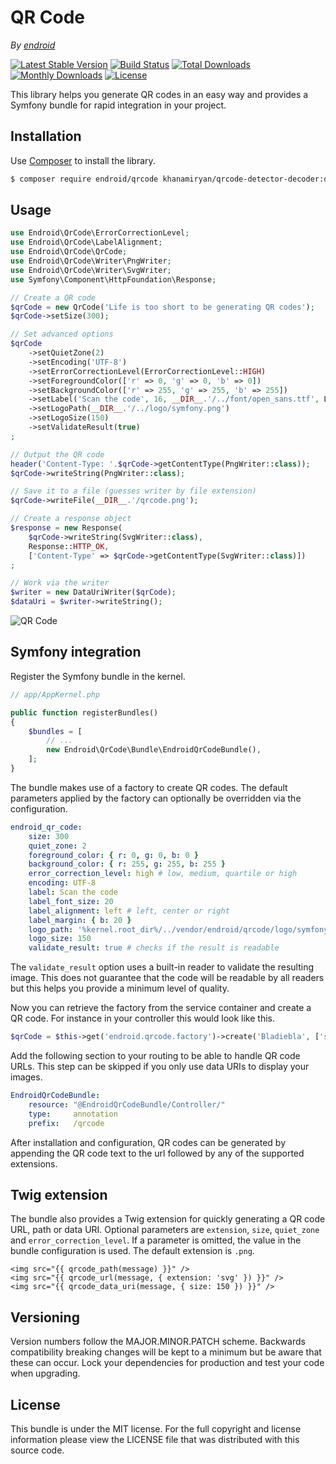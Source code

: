QR Code
=======

*By [endroid](http://endroid.nl/)*

[![Latest Stable Version](http://img.shields.io/packagist/v/endroid/qrcode.svg)](https://packagist.org/packages/endroid/qrcode)
[![Build Status](http://img.shields.io/travis/endroid/QrCode.svg)](http://travis-ci.org/endroid/QrCode)
[![Total Downloads](http://img.shields.io/packagist/dt/endroid/qrcode.svg)](https://packagist.org/packages/endroid/qrcode)
[![Monthly Downloads](http://img.shields.io/packagist/dm/endroid/qrcode.svg)](https://packagist.org/packages/endroid/qrcode)
[![License](http://img.shields.io/packagist/l/endroid/qrcode.svg)](https://packagist.org/packages/endroid/qrcode)

This library helps you generate QR codes in an easy way and provides a Symfony
bundle for rapid integration in your project.

## Installation

Use [Composer](https://getcomposer.org/) to install the library.

``` bash
$ composer require endroid/qrcode khanamiryan/qrcode-detector-decoder:dev-master
```

## Usage

```php
use Endroid\QrCode\ErrorCorrectionLevel;
use Endroid\QrCode\LabelAlignment;
use Endroid\QrCode\QrCode;
use Endroid\QrCode\Writer\PngWriter;
use Endroid\QrCode\Writer\SvgWriter;
use Symfony\Component\HttpFoundation\Response;

// Create a QR code
$qrCode = new QrCode('Life is too short to be generating QR codes');
$qrCode->setSize(300);

// Set advanced options
$qrCode
    ->setQuietZone(2)
    ->setEncoding('UTF-8')
    ->setErrorCorrectionLevel(ErrorCorrectionLevel::HIGH)
    ->setForegroundColor(['r' => 0, 'g' => 0, 'b' => 0])
    ->setBackgroundColor(['r' => 255, 'g' => 255, 'b' => 255])
    ->setLabel('Scan the code', 16, __DIR__.'/../font/open_sans.ttf', LabelAlignment::CENTER)
    ->setLogoPath(__DIR__.'/../logo/symfony.png')
    ->setLogoSize(150)
    ->setValidateResult(true)
;

// Output the QR code
header('Content-Type: '.$qrCode->getContentType(PngWriter::class));
$qrCode->writeString(PngWriter::class);

// Save it to a file (guesses writer by file extension)
$qrCode->writeFile(__DIR__.'/qrcode.png');

// Create a response object
$response = new Response(
    $qrCode->writeString(SvgWriter::class),
    Response::HTTP_OK,
    ['Content-Type' => $qrCode->getContentType(SvgWriter::class)])
;

// Work via the writer
$writer = new DataUriWriter($qrCode);
$dataUri = $writer->writeString();
```

![QR Code](http://endroid.nl/qrcode/Dit%20is%20een%20test.png)

## Symfony integration

Register the Symfony bundle in the kernel.

```php
// app/AppKernel.php

public function registerBundles()
{
    $bundles = [
        // ...
        new Endroid\QrCode\Bundle\EndroidQrCodeBundle(),
    ];
}
```

The bundle makes use of a factory to create QR codes. The default parameters
applied by the factory can optionally be overridden via the configuration.

```yaml
endroid_qr_code:
    size: 300
    quiet_zone: 2
    foreground_color: { r: 0, g: 0, b: 0 }
    background_color: { r: 255, g: 255, b: 255 }
    error_correction_level: high # low, medium, quartile or high
    encoding: UTF-8
    label: Scan the code
    label_font_size: 20
    label_alignment: left # left, center or right
    label_margin: { b: 20 }
    logo_path: '%kernel.root_dir%/../vendor/endroid/qrcode/logo/symfony.png'
    logo_size: 150
    validate_result: true # checks if the result is readable
```

The `validate_result` option uses a built-in reader to validate the resulting
image. This does not guarantee that the code will be readable by all readers
but this helps you provide a minimum level of quality.

Now you can retrieve the factory from the service container and create a QR
code. For instance in your controller this would look like this.

```php
$qrCode = $this->get('endroid.qrcode.factory')->create('Bladiebla', ['size' => 200]);
```

Add the following section to your routing to be able to handle QR code URLs.
This step can be skipped if you only use data URIs to display your images.

``` yml
EndroidQrCodeBundle:
    resource: "@EndroidQrCodeBundle/Controller/"
    type:     annotation
    prefix:   /qrcode
```

After installation and configuration, QR codes can be generated by appending
the QR code text to the url followed by any of the supported extensions.

## Twig extension

The bundle also provides a Twig extension for quickly generating a QR code URL,
path or data URI. Optional parameters are `extension`, `size`, `quiet_zone` and
`error_correction_level`. If a parameter is omitted, the value in the bundle
configuration is used. The default extension is `.png`.

``` twig
<img src="{{ qrcode_path(message) }}" />
<img src="{{ qrcode_url(message, { extension: 'svg' }) }}" />
<img src="{{ qrcode_data_uri(message, { size: 150 }) }}" />
```

## Versioning

Version numbers follow the MAJOR.MINOR.PATCH scheme. Backwards compatibility
breaking changes will be kept to a minimum but be aware that these can occur.
Lock your dependencies for production and test your code when upgrading.

## License

This bundle is under the MIT license. For the full copyright and license
information please view the LICENSE file that was distributed with this source code.
